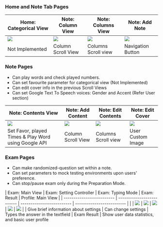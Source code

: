 ### Home and Note Tab Pages

|  Home: Categorical View |  Note: Column View          |  Note: Columns View       |  Note: Add Note       |
| -------------------------- | -------------------------- | -------------------------- | -------------------------- |
| ![](/docs/images/profile/tab-home.png)  |  ![](/docs/images/note/column.png) |  ![](/docs/images/note/columns.png) | ![](/docs/images/note/addNote.png) |
| Not Implemented | Column Scroll View | Columns Scroll view | Navigation Button |


### Note Pages
- Can play words and check played numbers.
- Can set favourite parameter for categorical view (Not Implemented)
- Can edit cover info in the previous Scroll Views
- Can set Google Text To Speech voices: Gender and Accent (Refer User section)


| Note: Contents View  |  Note: Add Content         |    Note: Edit Contents     |  Note: Edit Cover       |
| -------------------------- | -------------------------- | -------------------------- | -------------------------- |
| ![](/docs/images/note/play.png)  | ![](/docs/images/note/add.png)  | ![](/docs/images/note/edit.png)  | ![](/docs/images/note/imagePick.png)  |
| Set Favor, played Times & Play Word using Google API | Column Scroll View | Columns Scroll view | User Custom Image |


### Exam Pages
- Can make randomized-question set within a note.
- Can set parameters to mock testing environments upon users' preference.
- Can stop/pause exam only during the Preparation Mode.

| Exam: Main View | Exam: Setting Controller  |  Exam: Typing Mode       |  Exam: Result       |  Profile: Main View  |
| -------------------------- | -------------------------- | -------------------------- | -------------------------- |    |
| ![](/docs/images/exam/main.png)  | ![](/docs/images/exam/setting.png)  |  ![](/docs/images/exam/type.png) | ![](/docs/images/exam/result.png) |  ![](/docs/images/exam/profileExam.png)   |
| Give brief information about settings | Can change settings | Types the answer in the textfield | Exam Result | Show user data statistics, and basic user profile
